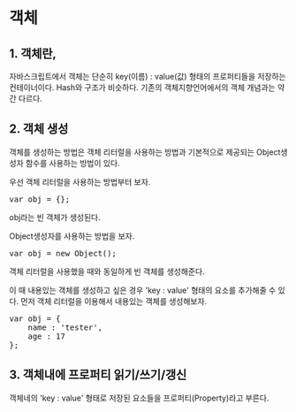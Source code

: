 객체
===
## 1. 객체란,
자바스크립트에서 객체는 단순히 key(이름) : value(값) 형태의 프로퍼티들을 저장하는 컨테이너이다. Hash와 구조가 비슷하다. 기존의 객체지향언어에서의 객체 개념과는 약간 다르다.

## 2. 객체 생성
객체를 생성하는 방법은 객체 리터럴을 사용하는 방법과 기본적으로 제공되는 Object생성자 함수를 사용하는 방법이 있다.  

우선 객체 리터럴을 사용하는 방법부터 보자.
<pre>
var obj = {};</pre>
obj라는 빈 객체가 생성된다.  

Object생성자를 사용하는 방법을 보자.
<pre>
var obj = new Object();</pre>
객체 리터럴을 사용했을 때와 동일하게 빈 객체를 생성해준다.

이 때 내용있는 객체를 생성하고 싶은 경우 'key : value' 형태의 요소를 추가해줄 수 있다. 먼저 객체 리터럴을 이용해서 내용있는 객체를 생성해보자.
<pre>
var obj = {
    name : 'tester',
    age : 17
};</pre>

## 3. 객체내에 프로퍼티 읽기/쓰기/갱신
객체네의 'key : value' 형태로 저장된 요소들을 프로퍼티(Property)라고 부른다.  